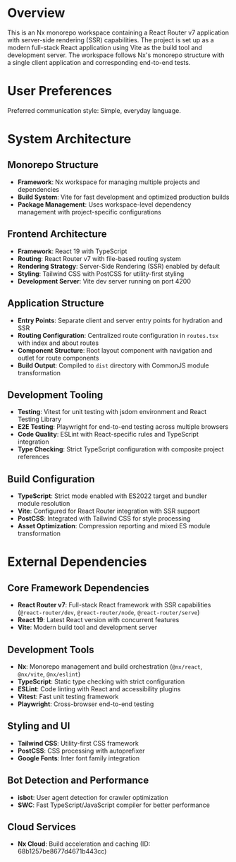 # Overview

This is an Nx monorepo workspace containing a React Router v7 application with server-side rendering (SSR) capabilities. The project is set up as a modern full-stack React application using Vite as the build tool and development server. The workspace follows Nx's monorepo structure with a single client application and corresponding end-to-end tests.

# User Preferences

Preferred communication style: Simple, everyday language.

# System Architecture

## Monorepo Structure
- **Framework**: Nx workspace for managing multiple projects and dependencies
- **Build System**: Vite for fast development and optimized production builds
- **Package Management**: Uses workspace-level dependency management with project-specific configurations

## Frontend Architecture
- **Framework**: React 19 with TypeScript
- **Routing**: React Router v7 with file-based routing system
- **Rendering Strategy**: Server-Side Rendering (SSR) enabled by default
- **Styling**: Tailwind CSS with PostCSS for utility-first styling
- **Development Server**: Vite dev server running on port 4200

## Application Structure
- **Entry Points**: Separate client and server entry points for hydration and SSR
- **Routing Configuration**: Centralized route configuration in `routes.tsx` with index and about routes
- **Component Structure**: Root layout component with navigation and outlet for route components
- **Build Output**: Compiled to `dist` directory with CommonJS module transformation

## Development Tooling
- **Testing**: Vitest for unit testing with jsdom environment and React Testing Library
- **E2E Testing**: Playwright for end-to-end testing across multiple browsers
- **Code Quality**: ESLint with React-specific rules and TypeScript integration
- **Type Checking**: Strict TypeScript configuration with composite project references

## Build Configuration
- **TypeScript**: Strict mode enabled with ES2022 target and bundler module resolution
- **Vite**: Configured for React Router integration with SSR support
- **PostCSS**: Integrated with Tailwind CSS for style processing
- **Asset Optimization**: Compression reporting and mixed ES module transformation

# External Dependencies

## Core Framework Dependencies
- **React Router v7**: Full-stack React framework with SSR capabilities (`@react-router/dev`, `@react-router/node`, `@react-router/serve`)
- **React 19**: Latest React version with concurrent features
- **Vite**: Modern build tool and development server

## Development Tools
- **Nx**: Monorepo management and build orchestration (`@nx/react`, `@nx/vite`, `@nx/eslint`)
- **TypeScript**: Static type checking with strict configuration
- **ESLint**: Code linting with React and accessibility plugins
- **Vitest**: Fast unit testing framework
- **Playwright**: Cross-browser end-to-end testing

## Styling and UI
- **Tailwind CSS**: Utility-first CSS framework
- **PostCSS**: CSS processing with autoprefixer
- **Google Fonts**: Inter font family integration

## Bot Detection and Performance
- **isbot**: User agent detection for crawler optimization
- **SWC**: Fast TypeScript/JavaScript compiler for better performance

## Cloud Services
- **Nx Cloud**: Build acceleration and caching (ID: 68b1257be8677d4671b443cc)